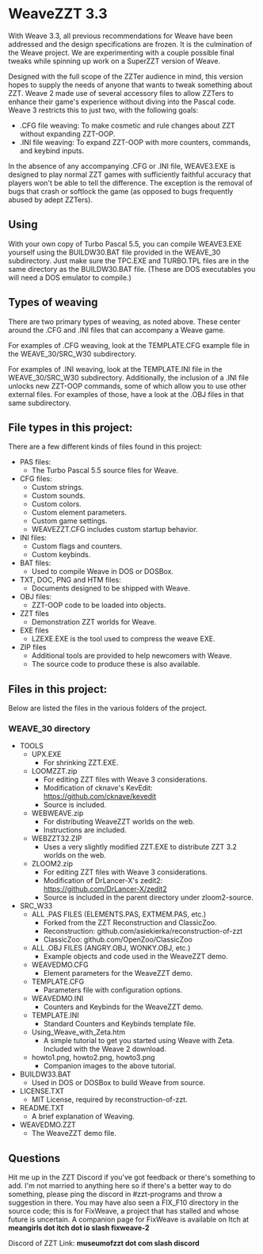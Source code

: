# WeaveZZT 3.3

With Weave 3.3, all previous recommendations for Weave have been addressed and the design specifications are frozen. It is the culmination of the Weave project.
We are experimenting with a couple possible final tweaks while spinning up work on a SuperZZT version of Weave.

Designed with the full scope of the ZZTer audience in mind, this version hopes to supply the needs of anyone that wants to tweak something about ZZT. Weave 2 made use of several accessory files to allow ZZTers to enhance their game's experience without diving into the Pascal code. Weave 3 restricts this to just two, with the following goals:

 - .CFG file weaving: To make cosmetic and rule changes about ZZT without expanding ZZT-OOP.
 - .INI file weaving: To expand ZZT-OOP with more counters, commands, and keybind inputs.

In the absence of any accompanying .CFG or .INI file, WEAVE3.EXE is designed to play normal ZZT games with sufficiently faithful accuracy that players won't be able to tell the difference. The exception is the removal of bugs that crash or softlock the game (as opposed to bugs frequently abused by adept ZZTers).

## Using

With your own copy of Turbo Pascal 5.5, you can compile WEAVE3.EXE yourself using the BUILDW30.BAT file provided in the WEAVE_30 subdirectory. Just make sure the TPC.EXE and TURBO.TPL files are in the same directory as the BUILDW30.BAT file. (These are DOS executables you will need a DOS emulator to compile.)

## Types of weaving

There are two primary types of weaving, as noted above. These center around the .CFG and .INI files that can accompany a Weave game.

For examples of .CFG weaving, look at the TEMPLATE.CFG example file in the WEAVE_30/SRC_W30 subdirectory.

For examples of .INI weaving, look at the TEMPLATE.INI file in the WEAVE_30/SRC_W30 subdirectory. Additionally, the inclusion of a .INI file unlocks new ZZT-OOP commands, some of which allow you to use other external files. For examples of those, have a look at the .OBJ files in that same subdirectory.
## File types in this project:

There are a few different kinds of files found in this project:

* PAS files:
    * The Turbo Pascal 5.5 source files for Weave.
* CFG files:
    * Custom strings.
    * Custom sounds.
    * Custom colors.
    * Custom element parameters.
    * Custom game settings.
    * WEAVEZZT.CFG includes custom startup behavior.
* INI files:
    * Custom flags and counters.
    * Custom keybinds.
* BAT files:
    * Used to compile Weave in DOS or DOSBox.
* TXT, DOC, PNG and HTM files:
    * Documents designed to be shipped with Weave.
* OBJ files:
    * ZZT-OOP code to be loaded into objects.
* ZZT files
    * Demonstration ZZT worlds for Weave.
* EXE files
    * LZEXE.EXE is the tool used to compress the weave EXE.
* ZIP files
    * Additional tools are provided to help newcomers with Weave.
    * The source code to produce these is also available.

## Files in this project:

Below are listed the files in the various folders of the project.

### WEAVE_30 directory

* TOOLS
    * UPX.EXE
        * For shrinking ZZT.EXE.
    * LOOMZZT.zip
        * For editing ZZT files with Weave 3 considerations.
        * Modification of cknave's KevEdit: https://github.com/cknave/kevedit
        * Source is included.
    * WEBWEAVE.zip
        * For distributing WeaveZZT worlds on the web.
        * Instructions are included.
    * WEBZZT32.ZIP
        * Uses a very slightly modified ZZT.EXE to distribute ZZT 3.2 worlds on the web.
    * ZLOOM2.zip
        * For editing ZZT files with Weave 3 considerations.
        * Modification of DrLancer-X's zedit2: https://github.com/DrLancer-X/zedit2
        * Source is included in the parent directory under zloom2-source.
* SRC_W33
    * ALL .PAS FILES (ELEMENTS.PAS, EXTMEM.PAS, etc.)
        * Forked from the ZZT Reconstruction and ClassicZoo.
        * Reconstruction: github.com/asiekierka/reconstruction-of-zzt
        * ClassicZoo: github.com/OpenZoo/ClassicZoo
    * ALL .OBJ FILES (ANGRY.OBJ, WONKY.OBJ, etc.)
        * Example objects and code used in the WeaveZZT demo.
    * WEAVEDMO.CFG
        * Element parameters for the WeaveZZT demo.
    * TEMPLATE.CFG
        * Parameters file with configuration options.
    * WEAVEDMO.INI
        * Counters and Keybinds for the WeaveZZT demo.
    * TEMPLATE.INI
        * Standard Counters and Keybinds template file.
    * Using_Weave_with_Zeta.htm
        * A simple tutorial to get you started using Weave with Zeta. Included with the Weave 2 download.
    * howto1.png, howto2.png, howto3.png
        * Companion images to the above tutorial.
* BUILDW33.BAT
    * Used in DOS or DOSBox to build Weave from source.
* LICENSE.TXT
    * MIT License, required by reconstruction-of-zzt.
* README.TXT
    * A brief explanation of Weaving.
* WEAVEDMO.ZZT
    * The WeaveZZT demo file.

## Questions

Hit me up in the ZZT Discord if you've got feedback or there's something to add. I'm not married to anything here so if there's a better way to do something, please ping the discord in #zzt-programs and throw a suggestion in there. You may have also seen a FIX_F10 directory in the source code; this is for FixWeave, a project that has stalled and whose future is uncertain. A companion page for FixWeave is available on Itch at **meangirls dot itch dot io slash fixweave-2**

Discord of ZZT Link: **museumofzzt dot com slash discord**

